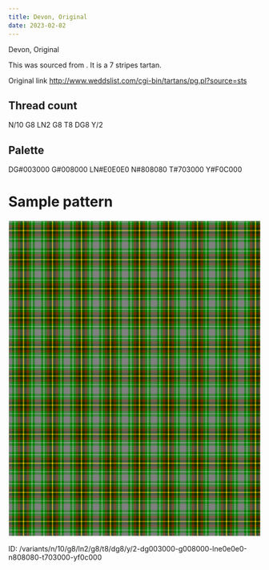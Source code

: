```yaml
---
title: Devon, Original
date: 2023-02-02
---
```

Devon, Original

This was sourced from <no value>.  It is a 7 stripes tartan.

Original link http://www.weddslist.com/cgi-bin/tartans/pg.pl?source=sts

## Thread count
N/10 G8 LN2 G8 T8 DG8 Y/2

## Palette
DG#003000 G#008000 LN#E0E0E0 N#808080 T#703000 Y#F0C000

# Sample pattern

![Tartan detail](tartan.png "N/10 G8 LN2 G8 T8 DG8 Y/2 tartan")

ID: /variants/n/10/g8/ln2/g8/t8/dg8/y/2-dg003000-g008000-lne0e0e0-n808080-t703000-yf0c000
